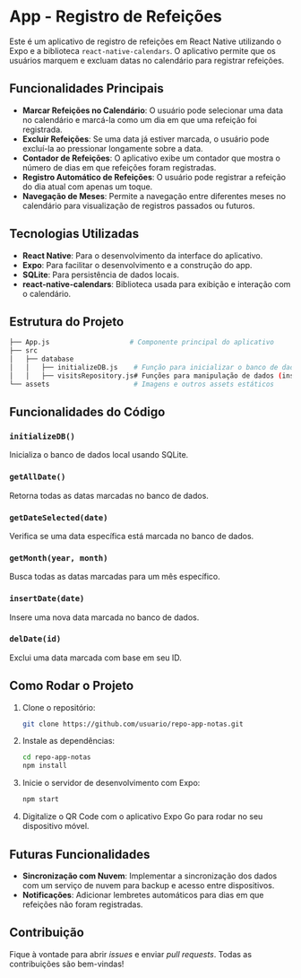 # App - Registro de Refeições

Este é um aplicativo de registro de refeições em React Native utilizando o Expo e a biblioteca `react-native-calendars`. O aplicativo permite que os usuários marquem e excluam datas no calendário para registrar refeições.

## Funcionalidades Principais

- **Marcar Refeições no Calendário**: O usuário pode selecionar uma data no calendário e marcá-la como um dia em que uma refeição foi registrada.
- **Excluir Refeições**: Se uma data já estiver marcada, o usuário pode excluí-la ao pressionar longamente sobre a data.
- **Contador de Refeições**: O aplicativo exibe um contador que mostra o número de dias em que refeições foram registradas.
- **Registro Automático de Refeições**: O usuário pode registrar a refeição do dia atual com apenas um toque.
- **Navegação de Meses**: Permite a navegação entre diferentes meses no calendário para visualização de registros passados ou futuros.

## Tecnologias Utilizadas

- **React Native**: Para o desenvolvimento da interface do aplicativo.
- **Expo**: Para facilitar o desenvolvimento e a construção do app.
- **SQLite**: Para persistência de dados locais.
- **react-native-calendars**: Biblioteca usada para exibição e interação com o calendário.

## Estrutura do Projeto

```bash
├── App.js                    # Componente principal do aplicativo
├── src
│   ├── database
│   │   ├── initializeDB.js    # Função para inicializar o banco de dados SQLite
│   │   ├── visitsRepository.js# Funções para manipulação de dados (inserir, deletar, buscar registros)
└── assets                     # Imagens e outros assets estáticos
```

## Funcionalidades do Código

### `initializeDB()`
Inicializa o banco de dados local usando SQLite.

### `getAllDate()`
Retorna todas as datas marcadas no banco de dados.

### `getDateSelected(date)`
Verifica se uma data específica está marcada no banco de dados.

### `getMonth(year, month)`
Busca todas as datas marcadas para um mês específico.

### `insertDate(date)`
Insere uma nova data marcada no banco de dados.

### `delDate(id)`
Exclui uma data marcada com base em seu ID.

## Como Rodar o Projeto

1. Clone o repositório:

   ```bash
   git clone https://github.com/usuario/repo-app-notas.git
   ```

2. Instale as dependências:

   ```bash
   cd repo-app-notas
   npm install
   ```

3. Inicie o servidor de desenvolvimento com Expo:

   ```bash
   npm start
   ```

4. Digitalize o QR Code com o aplicativo Expo Go para rodar no seu dispositivo móvel.

## Futuras Funcionalidades

- **Sincronização com Nuvem**: Implementar a sincronização dos dados com um serviço de nuvem para backup e acesso entre dispositivos.
- **Notificações**: Adicionar lembretes automáticos para dias em que refeições não foram registradas.

## Contribuição

Fique à vontade para abrir *issues* e enviar *pull requests*. Todas as contribuições são bem-vindas!
